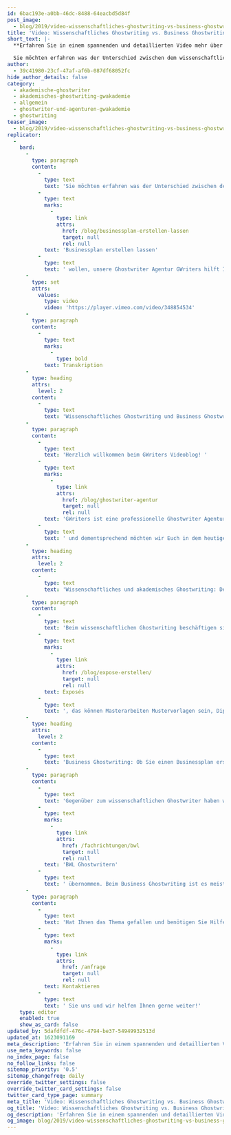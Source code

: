 ```yaml
---
id: 6bac193e-a0bb-46dc-8488-64eacbd5d84f
post_image:
  - blog/2019/video-wissenschaftliches-ghostwriting-vs-business-ghostwriting-was-steckt-dahinter/2019-07-18-Wissenschaftliches_Ghostwriting_vs_Business_Ghostwriting-Was_steckt_dahinter_classic_Thumbnail-(1).png
title: 'Video: Wissenschaftliches Ghostwriting vs. Business Ghostwriting - Was steckt dahinter?'
short_text: |-
  **Erfahren Sie in einem spannenden und detaillierten Video mehr über die Unterschiede der zwei Disziplinen im Ghostwriting und lassen Sie sich beraten!**

  Sie möchten erfahren was der Unterschied zwischen dem wissenschaftlichen Ghostwriting und dem Business Ghostwriting ist? Egal, ob Sie zum ersteren eine Bachelorarbeit, Masterarbeit oder Doktorarbeit schreiben lassen wollen oder doch eher aus dem Business Bereich kommen und Werbetexte oder einen Businessplan erstellen lassen wollen...
author:
  - 39c41980-23cf-47af-af6b-087df68052fc
hide_author_details: false
category:
  - akademische-ghostwriter
  - akademisches-ghostwriting-gwakademie
  - allgemein
  - ghostwriter-und-agenturen-gwakademie
  - ghostwriting
teaser_image:
  - blog/2019/video-wissenschaftliches-ghostwriting-vs-business-ghostwriting-was-steckt-dahinter/2019-07-18-Wissenschaftliches_Ghostwriting_vs_Business_Ghostwriting-Was_steckt_dahinter_classic_Thumbnail-(1).png
replicator:
  -
    bard:
      -
        type: paragraph
        content:
          -
            type: text
            text: 'Sie möchten erfahren was der Unterschied zwischen dem wissenschaftlichen Ghostwriting und dem Business Ghostwriting ist? Egal, ob Sie zum ersteren eine Bachelorarbeit, Masterarbeit oder Doktorarbeit schreiben lassen wollen oder doch eher aus dem Business Bereich kommen und Werbetexte oder einen '
          -
            type: text
            marks:
              -
                type: link
                attrs:
                  href: /blog/businessplan-erstellen-lassen
                  target: null
                  rel: null
            text: 'Businessplan erstellen lassen'
          -
            type: text
            text: ' wollen, unsere Ghostwriter Agentur GWriters hilft Ihnen dabei mit geprüfter Qualität, Zuverlässigkeit und Preissicherheit. Schauen Sie das Video an oder lesen Sie unsere Transkription, um zu erfahren was die grundliegenden Unterschiede zwischen den beiden Bereichen sind.'
      -
        type: set
        attrs:
          values:
            type: video
            video: 'https://player.vimeo.com/video/348854534'
      -
        type: paragraph
        content:
          -
            type: text
            marks:
              -
                type: bold
            text: Transkription
      -
        type: heading
        attrs:
          level: 2
        content:
          -
            type: text
            text: 'Wissenschaftliches Ghostwriting und Business Ghostwriting'
      -
        type: paragraph
        content:
          -
            type: text
            text: 'Herzlich willkommen beim GWriters Videoblog! '
          -
            type: text
            marks:
              -
                type: link
                attrs:
                  href: /blog/ghostwriter-agentur
                  target: null
                  rel: null
            text: 'GWriters ist eine professionelle Ghostwriter Agentur'
          -
            type: text
            text: ' und dementsprechend möchten wir Euch in dem heutigen Video einmal unsere zwein Kernbereiche vorstellen. Das Video lautet deshalb "Wissenschaftliches versus Business Ghostwriting". Warum wir diese zwei Bereiche unterscheiden, ist ganz einfach, denn beide Bereiche haben ganz ganz unterschiedliche Kriterien, nach denen unsere Ghostwriter gehen müssen und in dem Video heute stellen wir Euch diese beiden Bereiche und deren Kriterien einmal gegenüber und einmal vor.'
      -
        type: heading
        attrs:
          level: 2
        content:
          -
            type: text
            text: 'Wissenschaftliches und akademisches Ghostwriting: Definition und Charakteristiken in der Branche'
      -
        type: paragraph
        content:
          -
            type: text
            text: 'Beim wissenschaftlichen Ghostwriting beschäftigen sich unsere akademischen Ghostwriter hauptsächlich mit den hier genannten Arbeitenarten. Das sind Essays, '
          -
            type: text
            marks:
              -
                type: link
                attrs:
                  href: /blog/expose-erstellen/
                  target: null
                  rel: null
            text: Exposés
          -
            type: text
            text: ', das können Masterarbeiten Mustervorlagen sein, Diplomarbeiten aller Arten, alle möglichen Formen von wissenschaftlichen Publikationen und so weiter wie ein Businessplan oder Werbematerial. Dabei ist es natürlich wichtig, dass sich die Ghostwriter an eindeutige Kriterien halten und die wichtigsten davon gehen wir jetzt hier einmal durch. Zunächst ist es wichtig, dass ein methodisch begründetes Vorgehen vorliegt, das heißt, es wird gezeigt ob die Systematik aus eigenen Schlussfolgerung resultiert, und das Ergebnis, oder aus einer anderen Quelle. Es wird objektiv geblieben und keine subjektive Bewertung vorgenommen, sondern wirklich nach wissenschaftlichen Kriterien gegangen und auch die Systematik der wissenschaftlichen Texte, also die Einordnung des Wissens, aktuell im wissenschaftlichen Kontext und zwischen anderen Publikationen ist ganz ganz wichtig. An all diese Kriterien halten sich unsere akademischen Ghostwriter natürlich. Weiterhin ist es wichtig, dass beim wissenschaftlichen Ghostwriting eine kritische Betrachtung, auch der eigenen Thesen vorliegt, dass man sachlich und neutral bleibt und ganz ganz wichtig natürlich, dass richtige Quellenangaben vorliegen und die richtige Zitationsweise vorliegt.'
      -
        type: heading
        attrs:
          level: 2
        content:
          -
            type: text
            text: 'Business Ghostwriting: Ob Sie einen Businessplan erstellen lassen oder Werbematerial designen lassen'
      -
        type: paragraph
        content:
          -
            type: text
            text: 'Gegenüber zum wissenschaftlichen Ghostwriter haben wir nun das sogenannte Business Ghostwriting, wo ist dann eher um Vorträge zu Fachtagungen geht, Informationsbroschüren, um Stellungnahmen, Präsentation, Fachartikel, Analysen und so weiter. Da natürlich auch solche Texte ein hervorragendes Fachwissen und Schreibtalent erfordern, werden solche Business-Projekte zumeist von unseren '
          -
            type: text
            marks:
              -
                type: link
                attrs:
                  href: /fachrichtungen/bwl
                  target: null
                  rel: null
            text: 'BWL Ghostwritern'
          -
            type: text
            text: ' übernommen. Beim Business Ghostwriting ist es meist ganz ganz wichtig, dass mit den Informationen auch vertraulich umgegangen wird Grundsätzlich ist bei all unseren akademischen Ghostwriter und natürlich auch bei den Business Ghostwritern Diskretion an erster Stelle. Das heißt, die Informationen werden bei uns, bei GWriters, immer vertraulich behandelt. Wichtig ist auch, dass man den Ausdruck etwas unterscheidet. Man muss sich nicht wie im wissenschaftlichen Arbeiten so sehr spezifisch ausdrücken aber schon auf einem Business Level. Man sollte politisch korrekt bleiben, was unsere Business Ghostwriter eben auch tun und auf eine kurze und knappe aber dadurch präzise und prägnante Ausdrucksweise achten Weiterhin ist es wichtig eine detaillierte Konkurrenzanalyse zu betreiben und teilweise eben zielgerichtete grafische Elemente mit in die Arbeit einzubringen und dementsprechend die Ergebnisse ordentlich und geschmackvoll zu visualisieren. Ich hoffe ich konnte Euch dazu einmal das wissenschaftliche Ghostwriting dem Business Ghostwriting gegenüberstellen und etwas besser erklären was die Kriterien unserer akademischen Ghostwriter und unserer Business Ghostwriter sind und freue mich, dass Ihr auch diesmal wieder mit dabei wart.'
      -
        type: paragraph
        content:
          -
            type: text
            text: 'Hat Ihnen das Thema gefallen und benötigen Sie Hilfe beim Erstellen Ihres gewünschten wissenschaftlichen oder Business Textes? '
          -
            type: text
            marks:
              -
                type: link
                attrs:
                  href: /anfrage
                  target: null
                  rel: null
            text: Kontaktieren
          -
            type: text
            text: ' Sie uns und wir helfen Ihnen gerne weiter!'
    type: editor
    enabled: true
    show_as_card: false
updated_by: 5dafdfdf-476c-4794-be37-54949932513d
updated_at: 1623091169
meta_description: 'Erfahren Sie in einem spannenden und detaillierten Video mehr über die Unterschiede der zwei Disziplinen im Ghostwriting und lassen Sie sich beraten!'
use_meta_keywords: false
no_index_page: false
no_follow_links: false
sitemap_priority: '0.5'
sitemap_changefreq: daily
override_twitter_settings: false
override_twitter_card_settings: false
twitter_card_type_page: summary
meta_title: 'Video: Wissenschaftliches Ghostwriting vs. Business Ghostwriting'
og_title: 'Video: Wissenschaftliches Ghostwriting vs. Business Ghostwriting'
og_description: 'Erfahren Sie in einem spannenden und detaillierten Video mehr über die Unterschiede der zwei Disziplinen im Ghostwriting und lassen Sie sich beraten!'
og_image: blog/2019/video-wissenschaftliches-ghostwriting-vs-business-ghostwriting-was-steckt-dahinter/2019-07-18-Wissenschaftliches_Ghostwriting_vs_Business_Ghostwriting-Was_steckt_dahinter_classic_Thumbnail-(1).png
---
```

